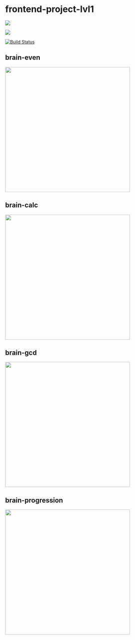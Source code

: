 # frontend-project-lvl1
<a href="https://codeclimate.com/github/codeclimate/codeclimate/maintainability"><img src="https://api.codeclimate.com/v1/badges/a99a88d28ad37a79dbf6/maintainability" /></a>

<a href="https://codeclimate.com/github/codeclimate/codeclimate/test_coverage"><img src="https://api.codeclimate.com/v1/badges/a99a88d28ad37a79dbf6/test_coverage" /></a>

[![Build Status](https://travis-ci.org/Irinagracheva/frontend-project-lvl1.svg?branch=master)](https://travis-ci.org/Irinagracheva/frontend-project-lvl1)

## brain-even 
<a href="https://asciinema.org/a/kHdsTrzd55JiPieZiVfXx52EQ" target="_blank"><img src="https://asciinema.org/a/kHdsTrzd55JiPieZiVfXx52EQ.svg" width="400"/></a>

## brain-calc
<a href="https://asciinema.org/a/3Xbf62WvaeLsXezmnMtr4apuy" target="_blank"><img src="https://asciinema.org/a/3Xbf62WvaeLsXezmnMtr4apuy.svg" width="400"/></a>

## brain-gcd
<a href="https://asciinema.org/a/30MpaU9PyiAlnkBv3iSjvZOyL" target="_blank"><img src="https://asciinema.org/a/30MpaU9PyiAlnkBv3iSjvZOyL.svg" width="400"/></a>

## brain-progression
<a href="https://asciinema.org/a/We4lzx6JDY0cQLtGiWsMeFPBS" target="_blank"><img src="https://asciinema.org/a/We4lzx6JDY0cQLtGiWsMeFPBS.svg" width="400"/></a>
